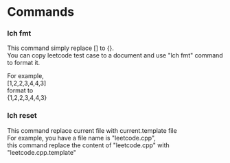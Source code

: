 # Commands
### lch fmt

This command simply replace [] to {}.  
You can copy leetcode test case to a document and use "lch fmt" command to format it.  

For example,  
[1,2,2,3,4,4,3]  
format to  
{1,2,2,3,4,4,3}  


### lch reset
This command replace current file with current.template file  
For example, you have a file name is "leetcode.cpp",  
this command replace the content of "leetcode.cpp" with "leetcode.cpp.template"  